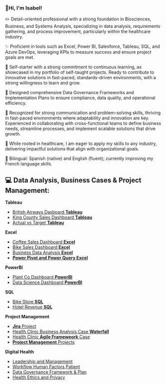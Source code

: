 ### 💫Hi, I'm Isabel!
✏️ Detail-oriented professional with a strong foundation in Biosciences, Business, and Systems Analysis, specializing in data analysis, requirements gathering, and process improvement, particularly within the healthcare industry.

✨ Proficient in tools such as Excel, Power BI, Salesforce, Tableau, SQL, and Azure DevOps, leveraging KPIs to measure success and ensure project goals are met.

💞 Self-starter with a strong commitment to continuous learning, as showcased in my portfolio of self-taught projects. Ready to contribute to innovative solutions in fast-paced, standards-driven environments, with a strong willingness to learn and grow.

🌷 Designed comprehensive Data Governance Frameworks and Implementation Plans to ensure compliance, data quality, and operational efficiency.

💭 Recognized for strong communication and problem-solving skills, thriving in fast-paced environments where adaptability and innovation are key. Experienced in collaborating with cross-functional teams to define business needs, streamline processes, and implement scalable solutions that drive growth.

🧪 While rooted in healthcare, I am eager to apply my skills to any industry, delivering impactful solutions that align with organizational goals.

💌 Bilingual: Spanish (native) and English (fluent); currently improving my French language skills.

<h2>💻 Data Analysis, Business Cases & Project Management:</h2>

**Tableau**
  - [British Airways Dasboard **Tableau**](https://github.com/isabelrdz00/BritishAirway_Tableau)
  - [King County Sales Dashboard **Tableau**](https://github.com/isabelrdz00/KingCountySales_Tableau)
  - [Actual vs Target **Tableau**](https://github.com/isabelrdz00/ActualvsTarget_Tableau)

  **Excel**
  - [Coffee Sales Dashboard **Excel**](https://github.com/isabelrdz00/CoffeeSales_Excel)
  - [Bike Sales Dashboard **Excel**](https://github.com/isabelrdz00/BikeSales_Excel)
  - [Business Data Analysis **Excel**](https://github.com/isabelrdz00/Data-Analysis_-Excel/blob/main/README.md)
  - [**Power Pivot and Power Query Excel**](https://github.com/isabelrdz00/Power-Pivot-and-Power-Query-Excel/blob/main/README.md)

  **PowerBI**
  - [Plant Co Dashboard **PowerBI**](https://github.com/isabelrdz00/PlantCo_PowerBI)
  - [Data Science Dashboard **PowerBI**](https://github.com/isabelrdz00/DataScience_PowerBI)

  **SQL**
  - [Bike Store **SQL**](https://github.com/isabelrdz00/BikeStore_SQL)
  - [Hotel Revenue **SQL**](https://github.com/isabelrdz00/HotelRevenue_SQL/blob/main/README.md)
    
  **Project Management**
  - [**Jira** Project](https://github.com/isabelrdz00/Jira-Project)
  - [Health Clinic Business Analysis Case **Waterfall**](https://github.com/isabelrdz00/Business-Analysis-Case/blob/main/README.md)
  - [Health Clinic **Agile Frameweork** Case](https://github.com/isabelrdz00/Health-Clinic_-Agile-Framework-Case/blob/main/README.md)
  - [**Project Management** Projects](https://github.com/isabelrdz00/Project-Management_Projects/blob/main/README.md)

  **Digital Health**
  - [Leadership and Management](https://github.com/isabelrdz00/Leadership-Management-Digital-Health)
  - [Workflow Human Factors Patient](https://github.com/isabelrdz00/Workflow-Human-Factors-Patient/blob/main/README.md)
  - [Data Governance Framework & Plan](https://github.com/isabelrdz00/Data-Governance/blob/main/README.md)
  - [Health Ethics and Privacy](https://github.com/isabelrdz00/Health-Ethics-Privacy/blob/main/README.md)
    
    


<!---
isabelrdz00/isabelrdz00 is a ✨ special ✨ repository because its `README.md` (this file) appears on your GitHub profile.
You can click the Preview link to take a look at your changes.
--->
